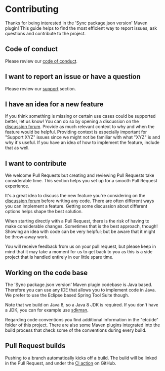 # Contributing

Thanks for being interested in the 'Sync package.json version' Maven plugin! This guide helps to find the most efficient way to report issues, ask questions and contribute to the project.

## Code of conduct

Please review our [code of conduct][code-of-conduct].

## I want to report an issue or have a question

Please review our [support][support] section.

## I have an idea for a new feature

If you think something is missing or certain use cases could be supported better, let us know! You can do so by opening a discussion on the [discussion forum][discussion-forum]. Provide as much relevant context to why and when the feature would be helpful. Providing context is especially important for "Support XYZ" issues since we might not be familiar with what "XYZ" is and why it's useful. If you have an idea of how to implement the feature, include that as well.

## I want to contribute

We welcome Pull Requests but creating and reviewing Pull Requests take considerable time. This section helps you set up for a smooth Pull Request experience.

It's a great idea to discuss the new feature you're considering on the [discussion forum][discussion-forum] before writing any code. There are often different ways you can implement a feature. Getting some discussion about different options helps shape the best solution. 

When starting directly with a Pull Request, there is the risk of having to make considerable changes. Sometimes that is the best approach, though! Showing an idea with code can be very helpful; but be aware that it might be throw-away work.

You will receive feedback from us on your pull request, but please keep in mind that it may take a moment for us to get back to you as this is a side project that is handled entirely in our little spare time.

## Working on the code base

The 'Sync package.json version' Maven plugin codebase is Java based. Therefore you can use any IDE that allows you to implement code in Java. We prefer to use the Eclipse based Spring Tool Suite though.

Note that we build on Java 8, so a Java 8 JDK is required. If you don't have a JDK, you can for example use [sdkman][sdkman].

Regarding code conventions you find additional information in the "etc/ide" folder of this project. There are also some Maven plugins integrated into the build process that check some of the conventions during every build.

## Pull Request builds

Pushing to a branch automatically kicks off a build. The build will be linked in the Pull Request, and under
the [CI action][ci-action] on GitHub.

[ci-action]: https://github.com/ingogriebsch/sync-packagejson-version-maven-plugin/actions/workflows/maven.yml
[code-of-conduct]: CODE_OF_CONDUCT.md
[support]: SUPPORT.md
[discussion-forum]: https://github.com/ingogriebsch/sync-packagejson-version-maven-plugin/discussions
[sdkman]: https://sdkman.io/

